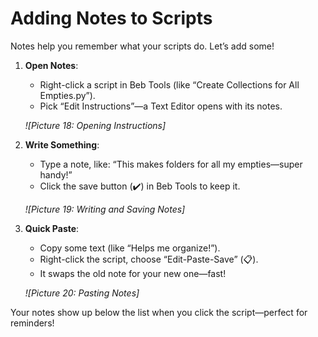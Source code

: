 # Adding Notes to Scripts

Notes help you remember what your scripts do. Let’s add some!

1. **Open Notes**:
   - Right-click a script in Beb Tools (like “Create Collections for All Empties.py”).
   - Pick “Edit Instructions”—a Text Editor opens with its notes.

   *![Picture 18: Opening Instructions]*

2. **Write Something**:
   - Type a note, like: “This makes folders for all my empties—super handy!”
   - Click the save button (✔️) in Beb Tools to keep it.

   *![Picture 19: Writing and Saving Notes]*

3. **Quick Paste**:
   - Copy some text (like “Helps me organize!”).
   - Right-click the script, choose “Edit-Paste-Save” (📋).
   - It swaps the old note for your new one—fast!

   *![Picture 20: Pasting Notes]*

Your notes show up below the list when you click the script—perfect for reminders!